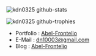##

![kdn0325 github-stats](https://stats.hyochan.dev/api/github-stats-advanced?login=kdn0325)

![kdn0325 github-trophies](https://stats.hyochan.dev/api/github-trophies?login=kdn0325)

- Portfolio : [Abel-Frontelio](https://portfolio-abel.netlify.app/)
- E-Mail : dn10003@gmail.com
- Blog : [Abel-Frontelio](https://kdn0325.github.io/)

